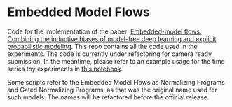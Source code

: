 # Embedded Model Flows

Code for the implementation of the paper: [Embedded-model flows: Combining the inductive biases of model-free deep learning and explicit probabilistic modeling](https://arxiv.org/pdf/2110.06021.pdf).
This repo contains all the code used in the experiments. The code is currently under refactoring for camera ready submission. In the meantime, please refer to an example usage for the time series toy experiments in [this notebook](EmbeddedModelFlows.ipynb).

Some scripts refer to the Embedded Model Flows as Normalizing Programs and Gated Normalizing Programs, as that was the original name used for such models. The names will be refactored before the official release.
